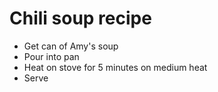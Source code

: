 # Chili soup recipe

- Get can of Amy's soup
- Pour into pan
- Heat on stove for 5 minutes on medium heat
- Serve

